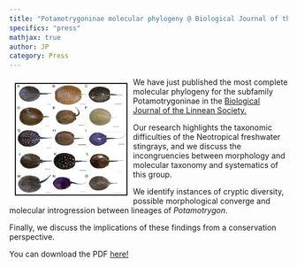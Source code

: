 ```yaml
---
title: "Potamotrygoninae molecular phylogeny @ Biological Journal of the Linnean Society"
specifics: "press"
mathjax: true
author: JP
category: Press
---
```

<img style="float: left; margin: 10px 10px 10px 10px" src="/img/bjls_phylo.jpg" width="200px" height="200px" border="2px">

We have just published the most complete molecular phylogeny for the subfamily Potamotrygoninae in the [Biological Journal of the Linnean Society.](https://academic.oup.com/biolinnean)

Our research highlights the taxonomic difficulties of the Neotropical freshwater stingrays, and we discuss the incongruencies between morphology and molecular taxonomy and systematics of this group.

We identify instances of cryptic diversity, possible morphological converge and molecular introgression between lineages of _Potamotrygon_. 

Finally, we discuss the implications of these findings from a conservation perspective.

You can download the PDF [here!](https://academic.oup.com/biolinnean/advance-article-abstract/doi/10.1093/biolinnean/blab090/6329148) 
